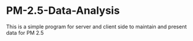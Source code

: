 # PM-2.5-Data-Analysis
This is a simple program for server and client side to maintain and present data for PM 2.5
